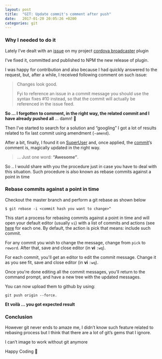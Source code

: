 ```yaml
---
layout: post
title:  "GIT: Update commit's comment after push"
date:   2017-01-20 20:05:26 +0200
categories: git
---
```


### Why I needed to do it


Lately I’ve dealt with an [issue]  on my project [cordova broadcaster](https://github.com/bsorrentino/cordova-broadcaster) plugin


I’ve fixed it, committed and published to NPM  the new release of plugin.


I was happy for contribution and also because I had quickly answered to the request, but, after a while,  I received following comment on such issue:


> Changes look good.
>
> Fyi to reference an issue in a commit message you should use the  syntax fixes #10 instead, so that the commit will actually be referenced in the issue feed.


**So … I forgotten to comment, in the right way, the related commit and I have already pushed all** … damn! 🙁


Then I’ve started to search for a solution and “googling” I got a lot of results related to fix last commit using amendment ( `—amend`).


After a bit, finally, I found it on [SuperUser](http://superuser.com/a/751909/687383) and, once applied, the [commit](https://github.com/bsorrentino/cordova-broadcaster/commit/2bf397565010ae7105e6bdb64873b64848a80296)’s comment is, magically updated in the right way.


> … Just one word: **“Awesome”**.


So .. I would share with you the procedure just in case you have to deal with this situation.  Such procedure is also known as rebase commits against a point in time

### Rebase commits against a point in time

Checkout the master branch and perform a git rebase as shown below

```
$ git rebase -i <commit hash you want to change>^
```

This start a process for rebasing commits against a point in time and will open your default editor (usually `vi`) with a list of commits and actions (see [here][rebase] for each one. By default, the action is pick that means: include such commit.


For any commit you wish to change the message, change from `pick` to `reword`. After that, save and close editor (in **vi** `:wq`).


For each commit, you'll get an editor to edit the commit message. Change it as you see fit, save and close editor  (in **vi**  `:wq`).


Once you're done editing all the commit messages, you'll return to the command prompt, and have a new tree with the updated messages.

You can now upload them to github by using:

```
git push origin --force.
```

**Et voilà … you got expected result**


### Conclusion

However git never ends to amaze me, I didn’t know such feature related to rebasing process but I think that there are a lot of git’s gems that I ignore.


I can’t image to work without git anymore


Happy Coding 👋

[issue]: https://github.com/bsorrentino/cordova-broadcaster/issues/10
[rebase]: https://help.github.com/articles/about-git-rebase/#commands-available-while-rebasing